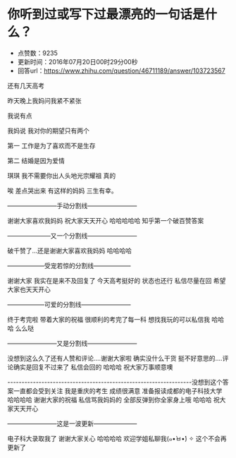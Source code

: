 # 你听到过或写下过最漂亮的一句话是什么？
- 点赞数：9235
- 更新时间：2016年07月20日00时29分00秒
- 回答url：https://www.zhihu.com/question/46711189/answer/103723567
<body>
 <p data-pid="0MF7wVah">还有几天高考</p>
 <p data-pid="kGHY6sDT">昨天晚上我妈问我紧不紧张</p>
 <p data-pid="5WT8jdVi">我说有点</p>
 <p data-pid="18ybCUaX">我妈说 我对你的期望只有两个</p>
 <p data-pid="H59AEhg4">第一 工作是为了喜欢而不是生存</p>
 <p data-pid="0U7awU_G">第二 结婚是因为爱情</p>
 <p data-pid="LZTcK1Cx">琪琪 我不需要你出人头地光宗耀祖 真的</p>
 <p data-pid="bAwHLmna">唉 差点哭出来 有这样的妈妈 三生有幸。</p>
 <p data-pid="vTkTNHGI">————————手动分割线————————</p>
 <p data-pid="l10mJdVW">谢谢大家喜欢我妈妈 祝大家天天开心 哈哈哈哈哈 知乎第一个破百赞答案</p>
 <p data-pid="1E1JfMX4">———————又一个分割线————————</p>
 <p data-pid="dNysd3Mx">破千赞了...还是谢谢大家喜欢我妈妈 哈哈哈哈</p>
 <p data-pid="wo-czr5R">——————受宠若惊的分割线——————</p>
 <p data-pid="O6cQcwfY">谢谢大家 我实在是来不及回复了 今天高考挺好的 状态也还行 私信尽量在回 希望大家也天天开心</p>
 <p data-pid="HwkRtRKj">——————可爱的分割线————————</p>
 <p data-pid="L4NK6ZCx">终于考完啦 带着大家的祝福 很顺利的考完了每一科 想找我玩的可以私信我 哈哈哈 么么哒</p>
 <p data-pid="i19YbxIa">————————又是分割线————————</p>
 <p data-pid="kK69o_t6">没想到这么久了还有人赞和评论....谢谢大家啦 确实没什么干货 挺不好意思的....评论确实是回复不过来了 私信会回的 哈哈哈 祝大家万事顺意噢</p>
 <p data-pid="U-vwzHUF">-----------------------------------------------------------------没想到这个答案一直都会受到关注 我是重庆的考生 成绩很满意 准备报读成都的电子科技大学 哈哈哈哈 谢谢大家的祝福 私信骂我妈妈的 全部反弹到你全家身上哦 哈哈哈 祝大家天天开心</p>
 <p data-pid="8PGquL83">————————这是一波更新———————</p>
 <p data-pid="mmJo76f8">电子科大录取我了 谢谢大家关心 哈哈哈哈 欢迎学姐私聊我(๑•̀ㅂ•́) ✧ 这个不会再更新了</p>
</body>